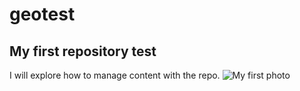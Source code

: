 # geotest
## My first repository test
I will explore how to manage content with the repo.
![My first photo](http://o.aolcdn.com/os/mapquest/national-parks/photos/park-pano/glacier-national-park.jpg?w=240)